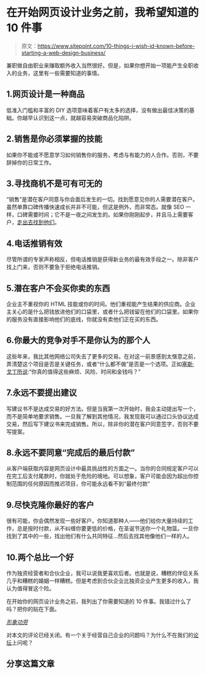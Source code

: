 # 在开始网页设计业务之前，我希望知道的 10 件事

> 原文：<https://www.sitepoint.com/10-things-i-wish-id-known-before-starting-a-web-design-business/>

兼职做自由职业来赚取额外收入当然很好。但是，如果你想开始一项能产生全职收入的业务，这里有一些需要知道的事情。

## 1.网页设计是一种商品

低准入门槛和丰富的 DIY 选项意味着客户有太多的选择，没有做出最佳决策的基础。你越早认识到这一点，就越容易突破商品化陷阱。

## 2.销售是你必须掌握的技能

如果你不能或不愿意学习如何销售你的服务，考虑与有能力的人合作。否则，不要辞掉你的日常工作。

## 3.寻找商机不是可有可无的

“销售”是潜在客户同意与你会面后发生的一切。找到愿意见你的人需要潜在客户。虽然单靠口碑传播快速成长并非不可能，但这是例外，而非常态。就像 SEO 一样，口碑需要时间；它不是一夜之间发生的。如果你刚刚起步，并且马上需要客户，[走出去找到他们](https://www.sitepoint.com/what-every-freelancer-should-know-about-prospecting-for-new-business/ "What Every Freelancer Should Know about Prospecting for New Business")。

## 4.电话推销有效

尽管所谓的专家声称相反，但电话推销是获得新业务的最有效手段之一。除非客户找上门来，否则不要急于拒绝电话推销。

## 5.潜在客户不会买你卖的东西

企业主不重视你的 HTML 技能或你的时间。他们重视能产生结果的供应商。企业主关心的是什么把钱放进他们的口袋里，或者什么把钱留在他们的口袋里。如果你的服务没有直接影响他们的底线，你就没有卖他们正在买的东西。

## 6.你最大的竞争对手不是你认为的那个人

这些年来，我比其他网络公司失去了更多的交易。在对这一前景感到太惬意之前，弄清楚这个项目是否是关键任务，或者“什么都不做”是否是一个选项。正如[塞斯·戈丁所说](http://sethgodin.typepad.com/seths_blog/2010/09/better-than-nothing-is-harder-than-you-think.html "Better than nothing (is harder than you think)"):“你真的值得这些麻烦、风险、时间和金钱吗？”

## 7.永远不要提出建议

写建议书不是达成交易的好方法。但是当我第一次开始时，我会主动提出写一个，而不是简单地要求销售。一旦我了解到其他情况，我发现我可以通过口头协议达成交易，然后写下建议书来完成销售。所以，除非你的潜在客户同意签字，否则不要写提案。

## 8.永远不要同意“完成后的最后付款”

从客户端获取内容是网页设计中最具挑战性的方面之一。当你的合同规定客户可以在完工后支付尾款时，你就处于危险的境地。可以想象，客户可能会因为超出你控制范围的任何原因而推迟项目，你可能永远看不到“最终付款”

## 9.尽快克隆你最好的客户

很有可能，你会偶然发现一些好客户。你知道那种人——他们给你大量持续的工作，总是按时付款，从不纠缠你要更低的价格，在圣诞节送你一个礼物篮。一旦你找到了其中的一些，找出他们有什么共同特征…然后去找其他像他们一样的人。

## 10.两个总比一个好

作为独资经营者和合伙企业，我可以说我更喜欢后者。也就是说，糟糕的伴侣关系几乎和糟糕的婚姻一样糟糕。但是考虑到合伙企业比独资企业产生更多的收入，我认为值得冒这个险。

在开始你的网页设计业务之前，我列出了你需要知道的 10 件事。我错过什么了吗？把你的贴在下面。

*[形象功劳](http://www.flickr.com/photos/samchurchill/)*

对本文的评论已经关闭。有一个关于经营自己企业的问题吗？为什么不在我们的[论坛](https://www.sitepoint.com/forums/forumdisplay.php?61-Business-amp-Legal-Issues?utm_source=sitepoint&utm_medium=link&utm_campaign=forumlink)上问呢？

## 分享这篇文章